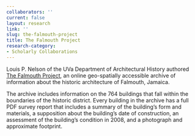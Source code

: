 ```yaml
---
collaborators: ''
current: false
layout: research
link: ''
slug: the-falmouth-project
title: The Falmouth Project
research-category:
- Scholarly Collaborations
---
```


Louis P. Nelson of the UVa Department of Architectural History authored [The Falmouth Project](http://falmouth.lib.virginia.edu/), an online geo-spatially accessible archive of information about the historic architecture of Falmouth, Jamaica.

The archive includes information on the 764 buildings that fall within the boundaries of the historic district. Every building in the archive has a full PDF survey report that includes a summary of the building’s form and materials, a supposition about the building’s date of construction, an assessment of the building’s condition in 2008, and a photograph and approximate footprint.
